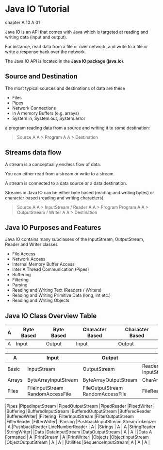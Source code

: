 # Java IO Tutorial
chapter A 10 A 01

Java IO is an API that comes with Java which is targeted at reading and writing data (input and output). 

For instance, read data from a file or over network, and write to a file or write a response back over the network.

The Java IO API is located in the **Java IO package (java.io)**.

## Source and Destination

The most typical sources and destinations of data are these

* Files
* Pipes
* Network Connections
* In A memory Buffers (e.g. arrays)
* System.in, System.out, System.error

a program reading data from a source and writing it to some destination:

> Source  A  A > Program   A  A > Destination

## Streams data flow 

A stream is a conceptually endless flow of data. 

You can either read from a stream or write to a stream. 

A stream is connected to a data source or a data destination. 

Streams in Java IO can be either byte based (reading and writing bytes) or character based (reading and writing characters).


> Source  A  A > InputStream / Reader   A  A > Program
> Program   A  A > OutputStream / Writer   A  A >  Destination

## Java IO Purposes and Features

Java IO contains many subclasses of the InputStream, OutputStream, Reader and Writer classes

* File Access
* Network Access
* Internal Memory Buffer Access
* Inter A Thread Communication (Pipes)
* Buffering
* Filtering
* Parsing
* Reading and Writing Text (Readers / Writers)
* Reading and Writing Primitive Data (long, int etc.)
* Reading and Writing Objects


## Java IO Class Overview Table

|  A 	|Byte Based|Byte Based|Character Based|Character Based|
| - | - | - | - | - |
|  A 	|Input	|Output	|Input	|Output|

|  A 	|Input	|Output	|Input	|Output|
| - | - | - | - | - |
|Basic	|InputStream	|OutputStream	|Reader InputStreamReader	|Writer OutputStreamWriter|
|Arrays	|ByteArrayInputStream	|ByteArrayOutputStream	|CharArrayReader	|CharArrayWriter|
|Files	|FileInputStream RandomAccessFile	|FileOutputStream RandomAccessFile	|FileReader	|FileWriter|

|Pipes	|PipedInputStream	|PipedOutputStream	|PipedReader	|PipedWriter|
|Buffering	|BufferedInputStream	|BufferedOutputStream	|BufferedReader	|BufferedWriter|
|Filtering	|FilterInputStream	|FilterOutputStream	|FilterReader	|FilterWriter|
|Parsing	|PushbackInputStream StreamTokenizer |	  A  	|PushbackReader LineNumberReader	 | A  |
|Strings	 |  A 	| 	 A |StringReader	|StringWriter|
|Data	|DataInputStream	|DataOutputStream	 	|  A | A  |
|Data  A  Formatted | A 	|PrintStream	 |	 A |PrintWriter|
|Objects	|ObjectInputStream	|ObjectOutputStream	 	 | A  | A  |
|Utilities	|SequenceInputStream|  A | A | A |
 

